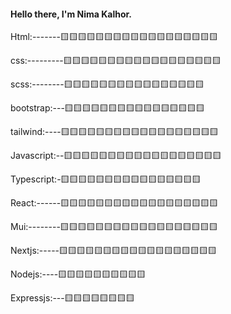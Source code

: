 #### Hello there, I'm Nima Kalhor.

Html:-------🟨🟨🟨🟨🟨🟨🟨🟨🟨🟨🟨🟨🟨🟨🟨🟨🟨🟨

css:---------🟨🟨🟨🟨🟨🟨🟨🟨🟨🟨🟨🟨🟨🟨🟨🟨🟨🟨

scss:--------🟨🟨🟨🟨🟨🟨🟨🟨🟨🟨🟨🟨🟨🟨🟨🟨

bootstrap:---🟨🟨🟨🟨🟨🟨🟨🟨🟨🟨🟨🟨🟨🟨🟨🟨

tailwind:----🟨🟨🟨🟨🟨🟨🟨🟨🟨🟨🟨🟨🟨🟨🟨🟨🟨🟨

Javascript:--🟨🟨🟨🟨🟨🟨🟨🟨🟨🟨🟨🟨🟨🟨🟨🟨🟨🟨

Typescript:-🟨🟨🟨🟨🟨🟨🟨🟨🟨🟨🟨🟨🟨🟨🟨🟨

React:------🟨🟨🟨🟨🟨🟨🟨🟨🟨🟨🟨🟨🟨🟨🟨🟨🟨🟨

Mui:--------🟨🟨🟨🟨🟨🟨🟨🟨🟨🟨🟨🟨🟨🟨🟨🟨🟨🟨

Nextjs:-----🟨🟨🟨🟨🟨🟨🟨🟨🟨🟨🟨🟨🟨🟨🟨🟨🟨🟨

Nodejs:----🟨🟨🟨🟨🟨🟨🟨🟨🟨🟨

Expressjs:---🟨🟨🟨🟨🟨🟨🟨🟨
